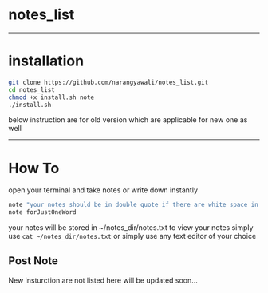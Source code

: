 
# notes_list
---
# installation

``` bash
git clone https://github.com/narangyawali/notes_list.git
cd notes_list
chmod +x install.sh note
./install.sh
```

below instruction are for old version which are applicable for new one as well 
 
---
# How To
 open your terminal and take notes or write down instantly

```bash
note "your notes should be in double quote if there are white space in between "
note forJustOneWord
```

your notes will be stored in ~/notes_dir/notes.txt
to view your notes simply use
`cat ~/notes_dir/notes.txt`
or simply use any text editor of your choice



## Post Note
New insturction are not listed here will be updated soon...
